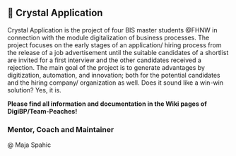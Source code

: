 ## 💠 Crystal Application 
Crystal Application is the project of four BIS master students @FHNW in connection with the module digitalization of business processes. 
The project focuses on the early stages of an application/ hiring process from the release of a job advertisement until the suitable candidates of a shortlist are invited for a first interview and the other candidates received a rejection. The main goal of the project is to generate advantages by digitization, automation, and innovation; both for the potential candidates and the hiring company/ organization as well. Does it sound like a win-win solution? Yes, it is.

**Please find all information and documentation in the Wiki pages of DigiBP/Team-Peaches!**


### Mentor, Coach and Maintainer 
@ Maja Spahic





